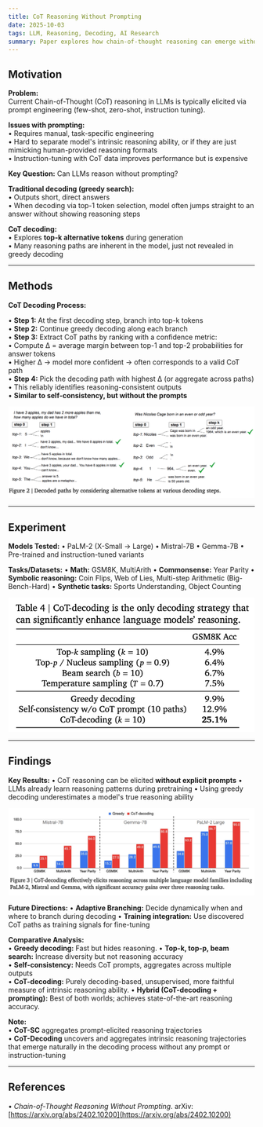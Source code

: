 ```yaml
---
title: CoT Reasoning Without Prompting
date: 2025-10-03
tags: LLM, Reasoning, Decoding, AI Research
summary: Paper explores how chain-of-thought reasoning can emerge without explicit prompting, by modifying decoding strategies instead of altering the training or input prompts.
---
```


## Motivation

**Problem:**   
Current Chain-of-Thought (CoT) reasoning in LLMs is typically elicited via prompt engineering (few-shot, zero-shot, instruction tuning).

**Issues with prompting:**  
• Requires manual, task-specific engineering  
• Hard to separate model's intrinsic reasoning ability, or if they are just mimicking human-provided reasoning formats  
• Instruction-tuning with CoT data improves performance but is expensive

**Key Question:** Can LLMs reason without prompting?

**Traditional decoding (greedy search):**  
• Outputs short, direct answers  
• When decoding via top-1 token selection, model often jumps straight to an answer without showing reasoning steps

**CoT decoding:**  
• Explores **top-k alternative tokens** during generation  
• Many reasoning paths are inherent in the model, just not revealed in greedy decoding

---

## Methods

**CoT Decoding Process:**  

• **Step 1:** At the first decoding step, branch into top-k tokens  
• **Step 2:** Continue greedy decoding along each branch  
• **Step 3:** Extract CoT paths by ranking with a confidence metric:  
   • Compute Δ = average margin between top-1 and top-2 probabilities for answer tokens  
   • Higher Δ → model more confident → often corresponds to a valid CoT path  
• **Step 4:** Pick the decoding path with highest Δ (or aggregate across paths)  
   • This reliably identifies reasoning-consistent outputs  
   • **Similar to self-consistency, but without the prompts**

![CoT Decoding Process](../images/cot-decoding-diagram.png)

---

## Experiment

**Models Tested:**
• PaLM-2 (X-Small → Large)
• Mistral-7B
• Gemma-7B
• Pre-trained and instruction-tuned variants

**Tasks/Datasets:**
• **Math:** GSM8K, MultiArith
• **Commonsense:** Year Parity
• **Symbolic reasoning:** Coin Flips, Web of Lies, Multi-step Arithmetic (Big-Bench-Hard)
• **Synthetic tasks:** Sports Understanding, Object Counting

![CoT Result](../images/cot-greedy.png)

---

## Findings

**Key Results:**
• CoT reasoning can be elicited **without explicit prompts**
• LLMs already learn reasoning patterns during pretraining
• Using greedy decoding underestimates a model's true reasoning ability

![CoT Result2](../images/cot-result.png)

**Future Directions:**
• **Adaptive Branching:** Decide dynamically when and where to branch during decoding
• **Training integration:** Use discovered CoT paths as training signals for fine-tuning

**Comparative Analysis:**  
• **Greedy decoding:** Fast but hides reasoning. 
• **Top-k, top-p, beam search:** Increase diversity but not reasoning accuracy  
• **Self-consistency:** Needs CoT prompts, aggregates across multiple outputs  
• **CoT-decoding:** Purely decoding-based, unsupervised, more faithful measure of intrinsic reasoning ability. 
• **Hybrid (CoT-decoding + prompting):** Best of both worlds; achieves state-of-the-art reasoning accuracy. 

**Note:**  
• **CoT-SC** aggregates prompt-elicited reasoning trajectories  
• **CoT-Decoding** uncovers and aggregates intrinsic reasoning trajectories that emerge naturally in the decoding process without any prompt or instruction-tuning

---

## References
• *Chain-of-Thought Reasoning Without Prompting*. arXiv: [https://arxiv.org/abs/2402.10200](https://arxiv.org/abs/2402.10200)

